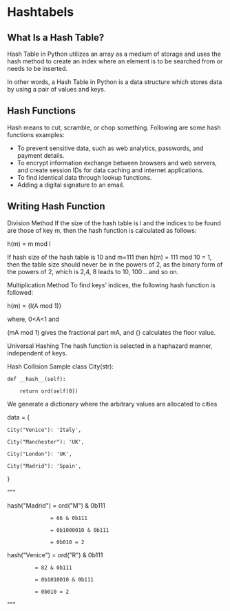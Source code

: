 # Hashtabels

## What Is a Hash Table?

Hash Table in Python utilizes an array as a medium of storage and uses the hash method to create an index where an element is to be searched from or needs to be inserted.

In other words, a Hash Table in Python is a data structure which stores data by using a pair of values and keys.

## Hash Functions

Hash means to cut, scramble, or chop something.
Following are some hash functions examples:
- To prevent sensitive data, such as web analytics, passwords, and payment details.
- To encrypt information exchange between browsers and web servers, and create session IDs for data caching and internet applications.
- To find identical data through lookup functions.
- Adding a digital signature to an email.


## Writing Hash Function

Division Method
If the size of the hash table is l and the indices to be found are those of key m, then the hash function is calculated as follows:

h(m) = m mod l

If hash size of the hash table is 10 and m=111 then h(m) = 111 mod 10 = 1, then the table size should never be in the powers of 2, as the binary form of the powers of 2, which is 2,4, 8 leads to 10, 100… and so on.

Multiplication Method
To find keys’ indices, the following hash function is followed:

h(m) = {l(A mod 1)}

where, 0<A<1 and 

(mA mod 1) gives the fractional part mA, and {} calculates the floor value.

Universal Hashing
The hash function is selected in a haphazard manner, independent of keys.

Hash Collision Sample
class City(str):

    def __hash__(self):

        return ord(self[0])

We generate a dictionary where the arbitrary values are allocated to cities

data =  {

    City("Venice"): 'Italy',

    City("Manchester"): 'UK',

    City("London"): 'UK',

    City("Madrid"): 'Spain',

}

"""

hash("Madrid") = ord("M") & 0b111

                  = 66 & 0b111

                  = 0b1000010 & 0b111

                  = 0b010 = 2

hash("Venice") = ord("R") & 0b111

             = 82 & 0b111

             = 0b1010010 & 0b111

             = 0b010 = 2

"""
